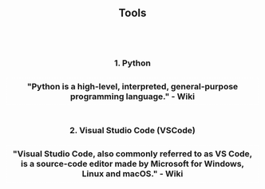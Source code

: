<div align='center'>
<h2>Tools<h2>
<br>
<h3>
<div>
1. Python
<br>
<br>
<div style='border: dashed white 1px; padding: 0.4em;'>"Python is a high-level, interpreted, general-purpose programming language." - Wiki</div>
<br><br>
2. Visual Studio Code (VSCode)
<br><br>
<div style='border: dashed white 1px; padding: 0.4em;'>"Visual Studio Code, also commonly referred to as VS Code, is a source-code editor made by Microsoft for Windows, Linux and macOS." - Wiki</div>
</div>
</h3>

<br>

</div>